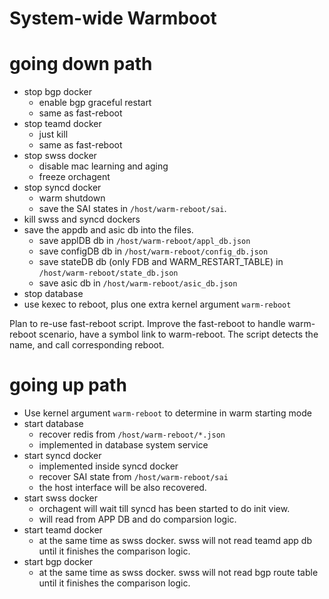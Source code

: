 # System-wide Warmboot

# going down path

- stop bgp docker 
  - enable bgp graceful restart
  - same as fast-reboot
- stop teamd docker
  - just kill
  - same as fast-reboot
- stop swss docker
  - disable mac learning and aging
  - freeze orchagent
- stop syncd docker
  - warm shutdown
  - save the SAI states in ```/host/warm-reboot/sai```.
- kill swss and syncd dockers
- save the appdb and asic db into the files.
  - save applDB db in ```/host/warm-reboot/appl_db.json``` 
  - save configDB db in ```/host/warm-reboot/config_db.json``` 
  - save stateDB db (only FDB and WARM_RESTART_TABLE) in ```/host/warm-reboot/state_db.json``` 
  - save asic db in ```/host/warm-reboot/asic_db.json```
- stop database
- use kexec to reboot, plus one extra kernel argument ```warm-reboot```

Plan to re-use fast-reboot script. Improve the fast-reboot to handle warm-reboot scenario, have a symbol link to warm-reboot. 
The script detects the name, and call corresponding reboot. 

# going up path

- Use kernel argument ```warm-reboot``` to determine in warm starting mode
- start database
  - recover redis from ```/host/warm-reboot/*.json```
  - implemented in database system service
- start syncd docker
  - implemented inside syncd docker
  - recover SAI state from ```/host/warm-reboot/sai``` 
  - the host interface will be also recovered.
- start swss docker
  - orchagent will wait till syncd has been started to do init view.
  - will read from APP DB and do comparsion logic.
- start teamd docker
  - at the same time as swss docker. swss will not read teamd app db until it finishes the comparison logic.
- start bgp docker
  - at the same time as swss docker. swss will not read bgp route table until it finishes the comparison logic.
